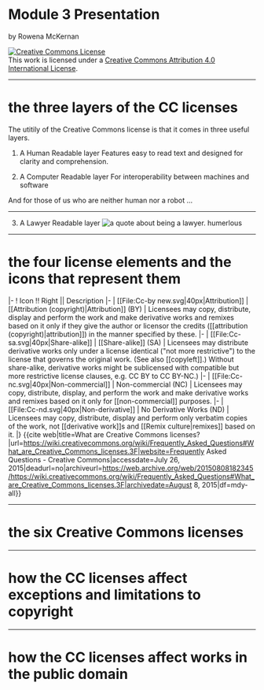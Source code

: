# Module 3 Presentation

by Rowena McKernan

<a rel="license" href="http://creativecommons.org/licenses/by/4.0/"><img alt="Creative Commons License" style="border-width:0" src="https://i.creativecommons.org/l/by/4.0/88x31.png" /></a><br />This work is licensed under a <a rel="license" href="http://creativecommons.org/licenses/by/4.0/">Creative Commons Attribution 4.0 International License</a>.
___
# the three layers of the CC licenses

The utitily of the Creative Commons license is that it comes in three useful layers.

1. A Human Readable layer
Features easy to read text and designed for clarity and comprehension.

2. A Computer Readable layer
For interoperability between machines and software

And for those of us who are neither human nor a robot ...
___
3. A Lawyer Readable layer
![a quote about being a lawyer. humerlous](http://statusmind.com/images/2014/02/Awesome-Facebook-Status-32064-statusmind.com.jpg)
___
# the four license elements and the icons that represent them

|-
! Icon !! Right || Description
|-
| [[File:Cc-by new.svg|40px|Attribution]]
| [[Attribution (copyright)|Attribution]] (BY)
| Licensees may copy, distribute, display and perform the work and make derivative works and remixes based on it only if they give the author or licensor the credits ([[attribution (copyright)|attribution]]) in the manner specified by these.
|-
| [[File:Cc-sa.svg|40px|Share-alike]]
| [[Share-alike]] (SA)
| Licensees may distribute derivative works only under a license identical ("not more restrictive") to the license that governs the original work. (See also [[copyleft]].) Without share-alike, derivative works might be sublicensed with compatible but more restrictive license clauses, e.g. CC BY to CC BY-NC.)
|-
| [[File:Cc-nc.svg|40px|Non-commercial]]
| Non-commercial (NC)
| Licensees may copy, distribute, display, and perform the work and make derivative works and remixes based on it only for [[non-commercial]] purposes.
|-
| [[File:Cc-nd.svg|40px|Non-derivative]]
| No Derivative Works (ND)
| Licensees may copy, distribute, display and perform only verbatim copies of the work, not [[derivative work]]s and [[Remix culture|remixes]] based on it.
|} <ref>{{cite web|title=What are Creative Commons licenses?|url=https://wiki.creativecommons.org/wiki/Frequently_Asked_Questions#What_are_Creative_Commons_licenses.3F|website=Frequently Asked Questions - Creative Commons|accessdate=July 26, 2015|deadurl=no|archiveurl=https://web.archive.org/web/20150808182345/https://wiki.creativecommons.org/wiki/Frequently_Asked_Questions#What_are_Creative_Commons_licenses.3F|archivedate=August 8, 2015|df=mdy-all}}</ref>
___
# the six Creative Commons licenses
___
# how the CC licenses affect exceptions and limitations to copyright
___
# how the CC licenses affect works in the public domain
